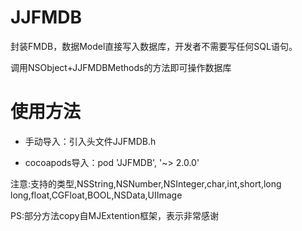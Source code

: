 # JJFMDB
封装FMDB，数据Model直接写入数据库，开发者不需要写任何SQL语句。

调用NSObject+JJFMDBMethods的方法即可操作数据库

# 使用方法

* 手动导入：引入头文件JJFMDB.h

* cocoapods导入：pod 'JJFMDB', '~> 2.0.0'

注意:支持的类型,NSString,NSNumber,NSInteger,char,int,short,long long,float,CGFloat,BOOL,NSData,UIImage

PS:部分方法copy自MJExtention框架，表示非常感谢


